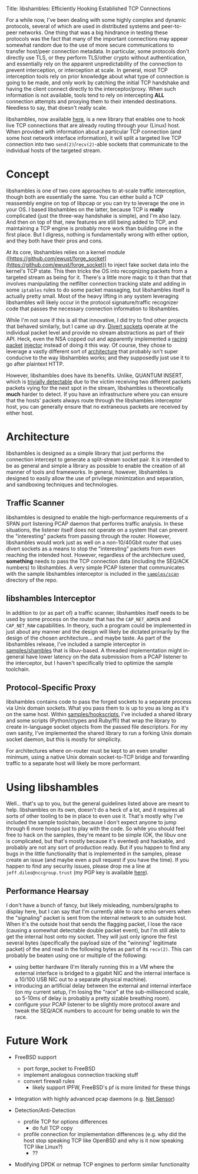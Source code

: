 Title: libshambles: Efficiently Hooking Established TCP Connections

For a while now, I've been dealing with some highly complex and dynamic
protocols, several of which are used in distributed systems and peer-to-peer
networks. One thing that was a big hindrance in testing these protocols was
the fact that many of the important connections may appear somewhat random due
to the use of more secure communications to transfer host/peer connection
metadata. In particular, some protocols don't directly use TLS, or they perform
TLS/other crypto without authentication, and essentially rely on the apparent
unpredictability of the connection to prevent interception, or interception at
scale. In general, most TCP interception tools rely on prior knowledge about
what type of connection is going to be made, and only work by catching the
initial TCP handshake and having the client connect directly to the
interceptor/proxy. When such information is not available, tools tend to rely
on intercepting **ALL** connection attempts and proxying them to their intended
destinations. Needless to say, that doesn't really scale.

libshambles, now available
[here](FILLIN),
is a new library that enables one to hook live TCP connections that are already
routing through your (Linux) host. When provided with information about a
particular TCP connection (and some host network interface information), it
will split a targeted live TCP connection into two `send(2)`/`recv(2)`-able
sockets that communicate to the individual hosts of the targeted stream.


# Concept
libshambles is one of two core approaches to at-scale traffic interception,
though both are essentially the same. You can either build a TCP reassembly
engine on top of libpcap or you can try to leverage the one in your OS. I
based libshambles on the latter, because TCP is **really** complicated (just
the three-way handshake is simple), and I'm also lazy. And then on top of that,
new features are still being added to TCP, and maintaining a TCP engine is
probably more work than building one in the first place. But I digress, nothing
is fundamentally wrong with either option, and they both have their pros and
cons.

At its core, libshambles relies on a kernel module
([https://github.com/ewust/forge_socket](https://github.com/ewust/forge_socket))
to inject fake socket data into the
kernel's TCP state. This then tricks the OS into recognizing packets from a
targeted stream as being for it. There's a little more magic to it than that
that involves manipulating the netfilter connection tracking state and adding
in some `iptables` rules to do some packet massaging, but libshambles itself is
actually pretty small. Most of the heavy lifting in any system leveraging
libshambles will likely occur in the protocol signature/traffic recognizer code
that passes the necessary connection information to libshambles.

While I'm not sure if this is all that innovative, I did try to find other
projects that behaved similarly, but I came up dry.
[Divert sockets](https://www.freebsd.org/cgi/man.cgi?query=divert)
operate at the individual packet level and provide no stream abstractions as
part of their API. Heck, even the NSA copped out and apparently implemented a
[racing](http://blog.fox-it.com/2015/04/20/deep-dive-into-quantum-insert/)
[packet](http://arstechnica.com/information-technology/2013/11/quantum-of-pwnness-how-nsa-and-gchq-hacked-opec-and-others/)
[injector](https://www.schneier.com/blog/archives/2013/10/how_the_nsa_att.html)
instead of doing it this way. Of course, they chose to leverage a vastly
different sort of
[architecture](https://www.eff.org/files/2014/04/09/20140312-intercept-quantum_insert_diagrams.pdf)
that probably isn't super conducive to the way libshambles works; and they
supposedly just use it to go after plaintext HTTP.

However, libshambles does have its benefits. Unlike, QUANTUM INSERT, which
is
[trivially detectable](http://blog.fox-it.com/2015/04/20/deep-dive-into-quantum-insert/)
due to the victim receiving two different packets packets vying for the next spot
in the stream, libshambles is theoretically **much** harder to detect. If you
have an infrastructure where you can ensure that the hosts' packets always
route through the libshambles interceptor host, you can generally ensure that
no extraneous packets are received by either host.


# Architecture
libshambles is designed as a simple library that just performs the connection
intercept to generate a split-stream socket pair. It is intended to be as
general and simple a library as possible to enable the creation of all manner
of tools and frameworks. In general, however, libshambles is designed to easily
allow the use of privilege minimization and separation, and sandboxing
techniques and technologies.

## Traffic Scanner
libshambles is designed to enable the high-performance requirements of a SPAN
port listening PCAP daemon that performs traffic analysis. In these situations,
the listener itself does not operate on a system that can prevent the
"interesting" packets from passing through the router. However, libshambles
would work just as well on a non-10/40Gbit router that uses divert sockets as
a means to stop the "interesting" packets from even reaching the intended host.
However, regardless of the architecture used, **something** needs to pass the
TCP connection data (including the SEQ/ACK numbers) to libshambles. A very
simple PCAP listener that communicates with the sample libshambles interceptor
is included in the
[`samples/scan`](FILLIN)
directory of the repo.

## libshambles Interceptor
In addition to (or as part of) a traffic scanner, libshambles itself needs to
be used by some process on the router that has the `CAP_NET_ADMIN` and
`CAP_NET_RAW` capabilities. In theory, such a program could be implemented in
just about any manner and the design will likely be dictated primarily by
the design of the chosen architecture... and maybe taste. As part of the
libshambles release, I've included a sample interceptor in
[samples/shambles](FILLIN) that is libuv-based. A threaded implementation might
in-general have lower latency on the data submission from a PCAP listener to
the interceptor, but I haven't specifically tried to optimize the sample
toolchain.

## Protocol-Specific Proxy
libshambles contains code to pass the forged sockets to a separate process via
Unix domain sockets. What you pass them to is up to you as long as it's on the
same host. Within
[samples/hookscripts](fillin),
I've included a shared library and some scripts (Python/ctypes and Ruby/ffi)
that wrap the library to create in-language socket objects from the passed file
descriptors. For my own sanity, I've implemented the shared library to run a
forking Unix domain socket daemon, but this is mostly for simplicity.

For architectures where on-router must be kept to an even smaller minimum,
using a native Unix domain socket-to-TCP bridge and forwarding traffic to a
separate host will likely be more performant.


# Using libshambles

Well... that's up to you, but the general guidelines listed above are meant to
help. libshambles on its own, doesn't do a heck of a lot, and it requires all
sorts of other tooling to be in place to even use it. That's mostly why I've
included the sample toolchain, because I don't expect anyone to jump through 6
more hoops just to play with the code. So while you should feel free to hack on
the samples, they're meant to be simple (OK, the libuv one is complicated, but
that's mostly because it's evented) and hackable, and probably are not any sort
of production ready. But if you happen to find any bugs in the little
functionality that is implemented in the samples, please create an issue (and
maybe even a pull request if you have the time). If you happen to find any
security issues, please drop me a line at `jeff.dileo@nccgroup.trust` (my PGP
key is available [here](https://isecpartners.github.io/keys/jdileo.asc)).

## Performance Hearsay

I don't have a bunch of fancy, but likely misleading, numbers/graphs to display
here, but I can say that I'm currently able to race echo servers when the
"signaling" packet is sent from the internal network to an outside host. When
it's the outside host that sends the flagging packet, I lose the race (causing
a somewhat detectable double packet event), but I'm still able to get the
internal host onto my socket. They will just only ignore the first several
bytes (specifically the payload size of the "winning" legitimate packet) of the
and read in the following bytes as part of its `recv(2)`. This can probably be
beaten using one or multiple of the following:
- using better hardware (I'm literally running this in a VM where the external
  interface is bridged to a gigabit NIC and the internal interface is a 10/100
  USB NIC out to a separate physical machine).
- introducing an artificial delay between the external and internal interface
  (on my current setup, I'm losing the "race" at the sub-millisecond scale, so
  5-10ms of delay is probably a pretty sizable breathing room).
- configure your PCAP listener to be slightly more protocol aware and tweak the
  SEQ/ACK numbers to account for being unable to win the race.

# Future Work
- FreeBSD support
    - port forge_socket to FreeBSD
    - implement analogous connection tracking stuff
    - convert firewall rules
        - likely support IPFW, FreeBSD's pf is more limited for these things

- Integration with highly advanced pcap daemons
  (e.g. [Net Sensor](https://isis.poly.edu/~bk/netsensor/))

- Detection/Anti-Detection
    - profile TCP for options differences
        - do full TCP copy
    - profile connection for implementation differences (e.g. why did the host
      stop speaking TCP like OpenBSD and why is it now speaking TCP like
      Linux?)
        - ??

- Modifying DPDK or netmap TCP engines to perform similar functionality
